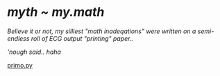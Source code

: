 # _myth ~ my.math_


_Believe it or not, my silliest "math inadeqations" were written on a semi-endless roll of ECG output "printing" paper.._


_'nough said.. haha_


[primo.py](https://www.github.com/KayserSoze42/extend.io/blob/src/neveroddoreven/myth/primo.py)
 

